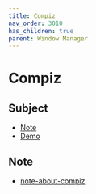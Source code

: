 ```yaml
---
title: Compiz
nav_order: 3010
has_children: true
parent: Window Manager
---
```



# Compiz


## Subject

* [Note](#Note)
* [Demo](https://samwhelp.github.io/ezarcher-adjustment/read/master/window_manager/compiz/demo.html)


## Note

* [note-about-compiz](https://samwhelp.github.io/note-about-compiz/)
